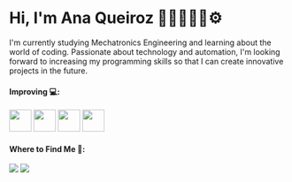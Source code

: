 # Hi, I'm Ana Queiroz 👋🏽👩🏽‍💻⚙️

I'm currently studying Mechatronics Engineering and learning about the world of coding. Passionate about technology and automation, I'm looking forward to increasing my programming skills so that I can create innovative projects in the future. 

#### Improving 💻:
  <div > 
    <img loading="lazy" src="https://cdn.jsdelivr.net/gh/devicons/devicon@latest/icons/c/c-original.svg" width="40" height="40"/>
    <img loading="lazy" src="https://cdn.jsdelivr.net/gh/devicons/devicon@latest/icons/cplusplus/cplusplus-original.svg" width="40" height="40"/>
    <img loading="lazy" src="https://cdn.jsdelivr.net/gh/devicons/devicon@latest/icons/python/python-original.svg" width="40" height="40"/>
    <img loading="lazy" src="https://cdn.jsdelivr.net/gh/devicons/devicon@latest/icons/visualstudio/visualstudio-original.svg" width="40" height="40"/>

#### Where to Find Me 🎯:

<div>
  <a href = "aplfqueiroz@gmail.com"><img loading="lazy" src="https://img.shields.io/badge/Gmail-D14836?style=for-the-badge&logo=gmail&logoColor=white" target="_blank"></a>
  <a href="https://www.linkedin.com/in/queirozanapaula" target="_blank"><img loading="lazy" src="https://img.shields.io/badge/-LinkedIn-%230077B5?style=for-the-badge&logo=linkedin&logoColor=white" target="_blank"></a>

